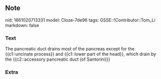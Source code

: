 ## Note
nid: 1661020713331
model: Cloze-7de96
tags: GSSE::!Contributor::Tom_Li
markdown: false

### Text
The pancreatic duct drains most of the pancreas except for the {{c1::uncinate process}} and {{c1::lower part of the head}}, which drain by the {{c2::accessory pancreatic duct (of Santorini)}}

### Extra

